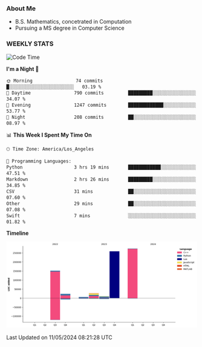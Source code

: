 ### About Me

- B.S. Mathematics, concetrated in Computation
- Pursuing a MS degree in Computer Science


### WEEKLY STATS
<!--START_SECTION:waka-->
![Code Time](http://img.shields.io/badge/Code%20Time-63%20hrs%2044%20mins-blue)

**I'm a Night 🦉** 

```text
🌞 Morning                74 commits          █░░░░░░░░░░░░░░░░░░░░░░░░   03.19 % 
🌆 Daytime                790 commits         █████████░░░░░░░░░░░░░░░░   34.07 % 
🌃 Evening                1247 commits        █████████████░░░░░░░░░░░░   53.77 % 
🌙 Night                  208 commits         ██░░░░░░░░░░░░░░░░░░░░░░░   08.97 % 
```


📊 **This Week I Spent My Time On** 

```text
🕑︎ Time Zone: America/Los_Angeles

💬 Programming Languages: 
Python                   3 hrs 19 mins       ████████████░░░░░░░░░░░░░   47.51 % 
Markdown                 2 hrs 26 mins       █████████░░░░░░░░░░░░░░░░   34.85 % 
CSV                      31 mins             ██░░░░░░░░░░░░░░░░░░░░░░░   07.60 % 
Other                    29 mins             ██░░░░░░░░░░░░░░░░░░░░░░░   07.08 % 
Swift                    7 mins              ░░░░░░░░░░░░░░░░░░░░░░░░░   01.82 % 
```

**Timeline**

![Lines of Code chart](https://raw.githubusercontent.com/nickocruzm/nickocruzm/main/assets/bar_graph.png)


 Last Updated on 11/05/2024 08:21:28 UTC
<!--END_SECTION:waka-->

